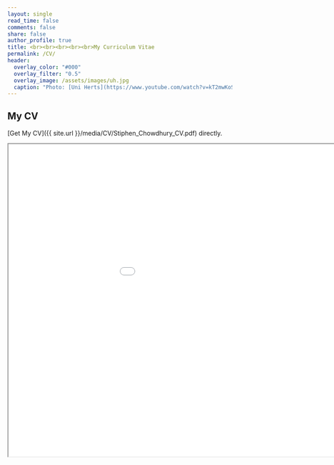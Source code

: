 ```yaml
---
layout: single
read_time: false
comments: false
share: false
author_profile: true
title: <br><br><br><br><br>My Curriculum Vitae
permalink: /CV/
header:
  overlay_color: "#000"
  overlay_filter: "0.5"
  overlay_image: /assets/images/uh.jpg
  caption: "Photo: [Uni Herts](https://www.youtube.com/watch?v=kT2mwKoSPv0)"
---
```


## My CV
[Get My CV]({{ site.url }}/media/CV/Stiphen_Chowdhury_CV.pdf) directly.
<iframe width="1100" height="700" src="/media/CV/Stiphen_Chowdhury_CV.pdf"></iframe>